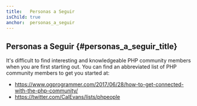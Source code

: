 ```yaml
---
title:   Personas a Seguir
isChild: true
anchor:  personas_a_seguir
---
```


## Personas a Seguir {#personas_a_seguir_title}

It's difficult to find interesting and knowledgeable PHP
community members when you are first starting out. You can
find an abbreviated list of PHP community members to get you started at:

* <https://www.ogprogrammer.com/2017/06/28/how-to-get-connected-with-the-php-community/>
* <https://twitter.com/CalEvans/lists/phpeople>
